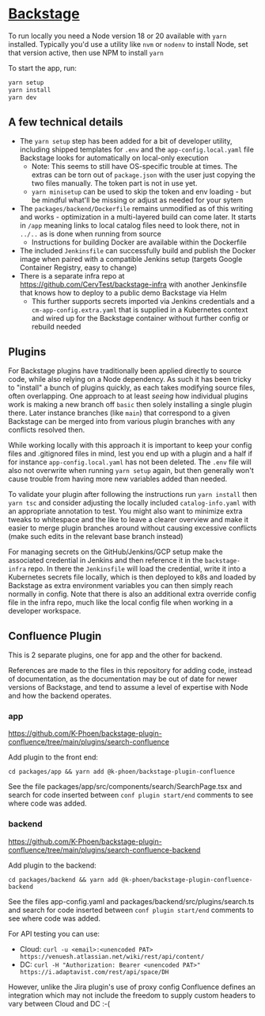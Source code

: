 # [Backstage](https://backstage.io)

To run locally you need a Node version 18 or 20 available with `yarn` installed. Typically you'd use a utility like `nvm` or `nodenv` to install Node, set that version active, then use NPM to install `yarn`

To start the app, run:

```sh
yarn setup
yarn install
yarn dev
```

## A few technical details

* The `yarn setup` step has been added for a bit of developer utility, including shipped templates for `.env` and the `app-config.local.yaml` file Backstage looks for automatically on local-only execution
  * Note: This seems to still have OS-specific trouble at times. The extras can be torn out of `package.json` with the user just copying the two files manually. The token part is not in use yet.
  * `yarn minisetup` can be used to skip the token and env loading - but be mindful what'll be missing or adjust as needed for your sytem
* The `packages/backend/Dockerfile` remains unmodified as of this writing and works - optimization in a multi-layered build can come later. It starts in `/app` meaning links to local catalog files need to look there, not in `../..` as is done when running from source
  * Instructions for building Docker are available within the Dockerfile
* The included `Jenkinsfile` can successfully build and publish the Docker image when paired with a compatible Jenkins setup (targets Google Container Registry, easy to change)
* There is a separate infra repo at https://github.com/CervTest/backstage-infra with another Jenkinsfile that knows how to deploy to a public demo Backstage via Helm
  * This further supports secrets imported via Jenkins credentials and a `cm-app-config.extra.yaml` that is supplied in a Kubernetes context and wired up for the Backstage container without further config or rebuild needed 

## Plugins

For Backstage plugins have traditionally been applied directly to source code, while also relying on a Node dependency. As such it has been tricky to "install" a bunch of plugins quickly, as each takes modifying source files, often overlapping. One approach to at least _seeing_ how individual plugins work is making a new branch off `basic` then solely installing a single plugin there. Later instance branches (like `main`) that correspond to a given Backstage can be merged into from various plugin branches with any conflicts resolved then.

While working locally with this approach it is important to keep your config files and .gitignored files in mind, lest you end up with a plugin and a half if for instance `app-config.local.yaml` has not been deleted. The `.env` file will also not overwrite when running `yarn setup` again, but then generally won't cause trouble from having more new variables added than needed.

To validate your plugin after following the instructions run `yarn install` then `yarn tsc` and consider adjusting the locally included `catalog-info.yaml` with an appropriate annotation to test. You might also want to minimize extra tweaks to whitespace and the like to leave a clearer overview and make it easier to merge plugin branches around without causing excessive conflicts (make such edits in the relevant base branch instead)

For managing secrets on the GitHub/Jenkins/GCP setup make the associated credential in Jenkins and then reference it in the `backstage-infra` repo. In there the `Jenkinsfile` will load the credential, write it into a Kubernetes secrets file locally, which is then deployed to k8s and loaded by Backstage as extra environment variables you can then simply reach normally in config. Note that there is also an additional extra override config file in the infra repo, much like the local config file when working in a developer workspace.

## Confluence Plugin

This is 2 separate plugins, one for app and the other for backend.

References are made to the files in this repository for adding code, instead of documentation, as the documentation may be out of date for newer versions of Backstage, and tend to assume a level of expertise with Node and how the backend operates.

### app

https://github.com/K-Phoen/backstage-plugin-confluence/tree/main/plugins/search-confluence

Add plugin to the front end:

`cd packages/app && yarn add @k-phoen/backstage-plugin-confluence`

See the file packages/app/src/components/search/SearchPage.tsx and search for code inserted between `conf plugin start/end` comments to see where code was added.

### backend

https://github.com/K-Phoen/backstage-plugin-confluence/tree/main/plugins/search-confluence-backend

Add plugin to the backend:

`cd packages/backend && yarn add @k-phoen/backstage-plugin-confluence-backend`

See the files app-config.yaml and packages/backend/src/plugins/search.ts and search for code inserted between `conf plugin start/end` comments to see where code was added.

For API testing you can use:

* Cloud: `curl -u <email>:<unencoded PAT> https://venuesh.atlassian.net/wiki/rest/api/content/`
* DC: `curl -H "Authorization: Bearer <unencoded PAT>" https://i.adaptavist.com/rest/api/space/DH`

However, unlike the Jira plugin's use of proxy config Confluence defines an integration which may not include the freedom to supply custom headers to vary between Cloud and DC :-(